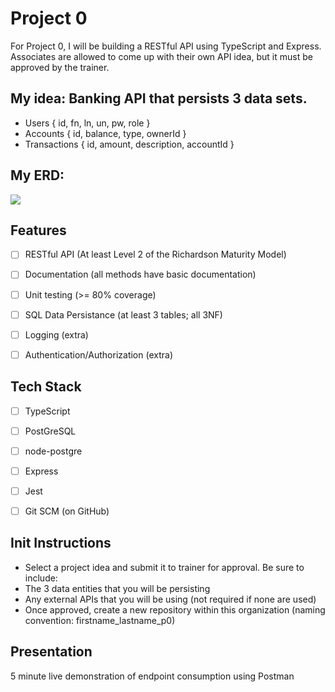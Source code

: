 # Project 0

For Project 0, I will be building a RESTful API using TypeScript and Express. Associates are allowed to come up with their own API idea, but it must be approved by the trainer.


## My idea: Banking API that persists 3 data sets.
 - Users  { id, fn, ln, un, pw, role }
 - Accounts  { id, balance, type, ownerId }
 - Transactions  { id, amount, description, accountId }

## My ERD:
![](images/p_0%20Banking%20API%20ERD)

## Features
 - [ ] RESTful API (At least Level 2 of the Richardson Maturity Model)
 - [ ] Documentation (all methods have basic documentation)
 - [ ] Unit testing (>= 80% coverage)
 - [ ] SQL Data Persistance (at least 3 tables; all 3NF)
 - [ ] Logging (extra)
 - [ ] Authentication/Authorization (extra)
 

## Tech Stack
 - [ ] TypeScript
 - [ ] PostGreSQL
 - [ ] node-postgre
 - [ ] Express
 - [ ] Jest
 - [ ] Git SCM (on GitHub)
 

## Init Instructions
- Select a project idea and submit it to trainer for approval. Be sure to include:
 - The 3 data entities that you will be persisting
 - Any external APIs that you will be using (not required if none are used)
- Once approved, create a new repository within this organization (naming convention: firstname_lastname_p0)

## Presentation
  5 minute live demonstration of endpoint consumption using Postman
